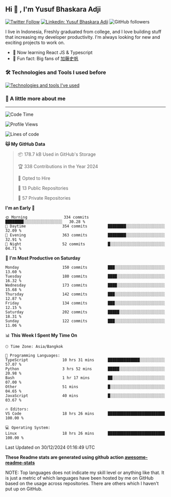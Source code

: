 ## Hi 👋 , I'm Yusuf Bhaskara Adji

[![Twitter Follow](https://img.shields.io/twitter/follow/frelein_asli?label=Follow)](https://twitter.com/intent/follow?screen_name=frelein_asli)
[![Linkedin: Yusuf Bhaskara Adji](https://img.shields.io/badge/-yusufadji-blue?style=flat-square&logo=Linkedin&logoColor=white&link=https://www.linkedin.com/in/yusuf-bhaskara-adji/)](https://www.linkedin.com/in/yusuf-bhaskara-adji/)
![GitHub followers](https://img.shields.io/github/followers/yusufadji?label=Follow&style=social)

I live in Indonesia, Freshly graduated from college, and I love building stuff that increasing my developer productivity. I'm always looking for new and exciting projects to work on.

- 🌱 Now learning React JS & Typescript
- 🐻 Fun fact: Big fans of [加藤史帆](https://www.instagram.com/katoshi.official/)

### 🛠️ Technologies and Tools I used before

[![Technologies and tools I've used](https://skillicons.dev/icons?i=html,css,js,ts,php,python,kotlin,tailwind,bootstrap,next,express,sequelize,mysql,prisma,firebase,vercel,vscode,androidstudio,bash,git,postman,figma,docker,linux&perline=12)](#)

### 🐣 A little more about me

---

<!--START_SECTION:waka-->
![Code Time](http://img.shields.io/badge/Code%20Time-1%2C222%20hrs%2024%20mins-blue)

![Profile Views](http://img.shields.io/badge/Profile%20Views-0-blue)

![Lines of code](https://img.shields.io/badge/From%20Hello%20World%20I%27ve%20Written-746.9%20thousand%20lines%20of%20code-blue)

**🐱 My GitHub Data** 

> 📦 178.7 kB Used in GitHub's Storage 
 > 
> 🏆 338 Contributions in the Year 2024
 > 
> 💼 Opted to Hire
 > 
> 📜 13 Public Repositories 
 > 
> 🔑 57 Private Repositories 
 > 
**I'm an Early 🐤** 

```text
🌞 Morning                334 commits         ████████░░░░░░░░░░░░░░░░░   30.28 % 
🌆 Daytime                354 commits         ████████░░░░░░░░░░░░░░░░░   32.09 % 
🌃 Evening                363 commits         ████████░░░░░░░░░░░░░░░░░   32.91 % 
🌙 Night                  52 commits          █░░░░░░░░░░░░░░░░░░░░░░░░   04.71 % 
```
📅 **I'm Most Productive on Saturday** 

```text
Monday                   150 commits         ███░░░░░░░░░░░░░░░░░░░░░░   13.60 % 
Tuesday                  180 commits         ████░░░░░░░░░░░░░░░░░░░░░   16.32 % 
Wednesday                173 commits         ████░░░░░░░░░░░░░░░░░░░░░   15.68 % 
Thursday                 142 commits         ███░░░░░░░░░░░░░░░░░░░░░░   12.87 % 
Friday                   134 commits         ███░░░░░░░░░░░░░░░░░░░░░░   12.15 % 
Saturday                 202 commits         █████░░░░░░░░░░░░░░░░░░░░   18.31 % 
Sunday                   122 commits         ███░░░░░░░░░░░░░░░░░░░░░░   11.06 % 
```


📊 **This Week I Spent My Time On** 

```text
🕑︎ Time Zone: Asia/Bangkok

💬 Programming Languages: 
TypeScript               10 hrs 31 mins      ██████████████░░░░░░░░░░░   57.07 % 
Python                   3 hrs 52 mins       █████░░░░░░░░░░░░░░░░░░░░   20.98 % 
Bash                     1 hr 17 mins        ██░░░░░░░░░░░░░░░░░░░░░░░   07.00 % 
Other                    51 mins             █░░░░░░░░░░░░░░░░░░░░░░░░   04.65 % 
JavaScript               40 mins             █░░░░░░░░░░░░░░░░░░░░░░░░   03.67 % 

🔥 Editors: 
VS Code                  18 hrs 26 mins      █████████████████████████   100.00 % 

💻 Operating System: 
Linux                    18 hrs 26 mins      █████████████████████████   100.00 % 
```


 Last Updated on 30/12/2024 01:16:49 UTC
<!--END_SECTION:waka-->

**These Readme stats are generated using github action [awesome-readme-stats](https://github.com/anmol098/waka-readme-stats)**

NOTE: Top languages does not indicate my skill level or anything like that. It is just a metric of which languages have been hosted by me on GitHub based on the usage across repositories. There are others which I haven't put up on GitHub.
